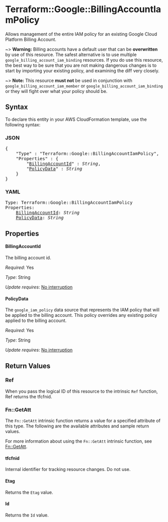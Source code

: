 # Terraform::Google::BillingAccountIamPolicy

Allows management of the entire IAM policy for an existing Google Cloud Platform Billing Account.

~> **Warning:** Billing accounts have a default user that can be **overwritten**
by use of this resource. The safest alternative is to use multiple `google_billing_account_iam_binding`
   resources. If you do use this resource, the best way to be sure that you are
   not making dangerous changes is to start by importing your existing policy,
   and examining the diff very closely.

~> **Note:** This resource __must not__ be used in conjunction with
   `google_billing_account_iam_member` or `google_billing_account_iam_binding`
   or they will fight over what your policy should be.

## Syntax

To declare this entity in your AWS CloudFormation template, use the following syntax:

### JSON

<pre>
{
    "Type" : "Terraform::Google::BillingAccountIamPolicy",
    "Properties" : {
        "<a href="#billingaccountid" title="BillingAccountId">BillingAccountId</a>" : <i>String</i>,
        "<a href="#policydata" title="PolicyData">PolicyData</a>" : <i>String</i>
    }
}
</pre>

### YAML

<pre>
Type: Terraform::Google::BillingAccountIamPolicy
Properties:
    <a href="#billingaccountid" title="BillingAccountId">BillingAccountId</a>: <i>String</i>
    <a href="#policydata" title="PolicyData">PolicyData</a>: <i>String</i>
</pre>

## Properties

#### BillingAccountId

The billing account id.

_Required_: Yes

_Type_: String

_Update requires_: [No interruption](https://docs.aws.amazon.com/AWSCloudFormation/latest/UserGuide/using-cfn-updating-stacks-update-behaviors.html#update-no-interrupt)

#### PolicyData

The `google_iam_policy` data source that represents
the IAM policy that will be applied to the billing account. This policy overrides any existing
policy applied to the billing account.

_Required_: Yes

_Type_: String

_Update requires_: [No interruption](https://docs.aws.amazon.com/AWSCloudFormation/latest/UserGuide/using-cfn-updating-stacks-update-behaviors.html#update-no-interrupt)

## Return Values

### Ref

When you pass the logical ID of this resource to the intrinsic `Ref` function, Ref returns the tfcfnid.

### Fn::GetAtt

The `Fn::GetAtt` intrinsic function returns a value for a specified attribute of this type. The following are the available attributes and sample return values.

For more information about using the `Fn::GetAtt` intrinsic function, see [Fn::GetAtt](https://docs.aws.amazon.com/AWSCloudFormation/latest/UserGuide/intrinsic-function-reference-getatt.html).

#### tfcfnid

Internal identifier for tracking resource changes. Do not use.

#### Etag

Returns the <code>Etag</code> value.

#### Id

Returns the <code>Id</code> value.

